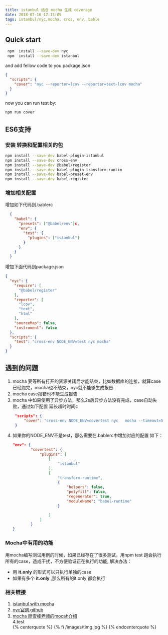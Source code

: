 ```yaml
---
title: istanbul 结合 mocha 生成 coverage
date: 2018-07-10 17:13:09
tags: istanbul/nyc,mocha, cros, env, bable
---
```


## Quick start
```bash
 npm  install --save-dev nyc
 npm  install --save-dev istanbul 
```
and add fellow code to you package.json
```JSON
{
  "scripts": {
    "cover": "nyc --reporter=lcov --reporter=text-lcov mocha"
  }
}
```
now you can run test by:

```bash
npm run cover 
```

## ES6支持 
### 安装 转换和配置相关的包
  ```bash
  npm install --save-dev babel-plugin-istanbul
  npm install --save-dev cross-env
  npm install --save-dev @babel/register
  npm install --save-dev babel-plugin-transform-runtim
  npm install --save-dev babel-preset-env
  npm install --save-dev babel-register
  ```

### 增加相关配置
增加如下代码到.bablerc
```JSON
  {
    "babel": {
      "presets": ["@babel/env"]c,
      "env": {
        "test": {
          "plugins": ["istanbul"]
        }
      }
    }
  }
```
增加下面代码到package.json
```JSON
{
  "nyc": {
    "require": [
      "@babel/register"
    ],
    "reporter": [
      "lcov",
      "text",
      "html"
    ],
    "sourceMap": false,
    "instrument": false
  },
  "scripts": {
    "test": "cross-env NODE_ENV=test nyc mocha"
  }
}
```
## 遇到的问题
1. mocha 要等所有打开的资源关闭后才能结束，比如数据库的连接，就算case已经跑完，mocha也不结束，nyc就不能够生成报告.
2. mocha case报错也不能生成报告.
3. mocha 中如果使用了异步方法，那么2s后异步方法没有完成，case自动失败，通过如下配置 延长超时时间c
   ```JSON
    "scripts": { 
        "cover": "cross-env NODE_ENV=covertest nyc   mocha --timeout=5000" 
    }
    ```
4. 如果你的NODE_ENV不是test，那么需要在.bablerc中增加对应的配置
如下：
    ```JSON
    "env": {
            "covertest": {
                "plugins": [
                    [
                        "istanbul"
                    ],
                    [
                        "transform-runtime",
                        {
                            "helpers": false,
                            "polyfill": false,
                            "regenerator": true,
                            "moduleName": "babel-runtime"
                        }

                    ]
                ]
            }
    }
    ```
### Mocha中有用的功能
  用mocha编写测试用例的时候，如果已经存在了很多测试，用npm test 跑会执行所有的case，造成干扰，不方便验证正在执行的功能, 解决办法：  
  * 用  **it.only**  的形式可以只执行单独的case
  * 如果有多个 **it.only** ,那么所有的it.only 都会执行

### 相关链接  
1. [istanbul with mocha](https://istanbul.js.org/docs/tutorials/mocha/)  
2. [nyc官网 github](https://github.com/istanbuljs/nyc)
3. [mocha 廖雪峰老师的mocah介绍](https://www.liaoxuefeng.com/wiki/001434446689867b27157e896e74d51a89c25cc8b43bdb3000/00147203593334596b366f3fe0b409fbc30ad81a0a91c4a000)  
4.test  
{% centerquote %} {% fi /images/timg.jpg %} {% endcenterquote %}